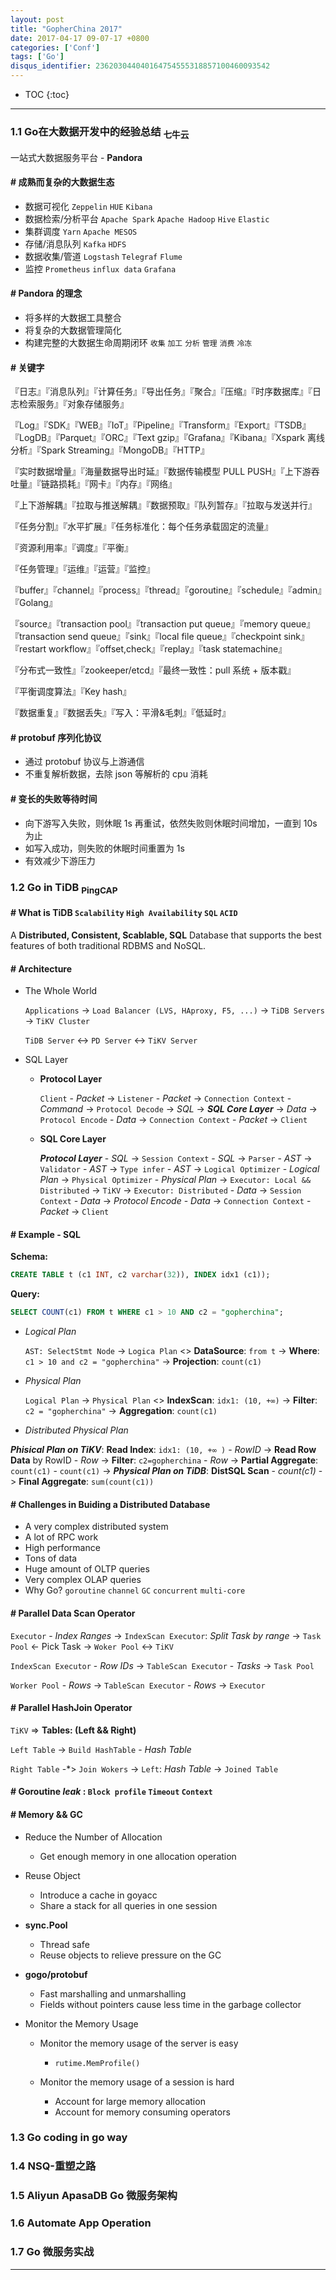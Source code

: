 ```yaml
---
layout: post
title: "GopherChina 2017"
date: 2017-04-17 09-07-17 +0800
categories: ['Conf']
tags: ['Go']
disqus_identifier: 236203044040164754555318857100460093542
---
```


* TOC
{:toc}

* * *

### 1.1 Go在大数据开发中的经验总结 <sub>七牛云</sub>

一站式大数据服务平台 - **Pandora**

#### \# 成熟而复杂的大数据生态

- 数据可视化        `Zeppelin` `HUE` `Kibana`
- 数据检索/分析平台 `Apache Spark` `Apache Hadoop` `Hive` `Elastic`
- 集群调度          `Yarn` `Apache MESOS`
- 存储/消息队列     `Kafka` `HDFS`
- 数据收集/管道     `Logstash` `Telegraf` `Flume`
- 监控              `Prometheus` `influx data` `Grafana`

#### \# Pandora 的理念

- 将多样的大数据工具整合
- 将复杂的大数据管理简化
- 构建完整的大数据生命周期闭环 `收集` `加工` `分析` `管理` `消费` `冷冻`

#### \# 关键字

『日志』『消息队列』『计算任务』『导出任务』『聚合』『压缩』『时序数据库』『日志检索服务』『对象存储服务』

『Log』『SDK』『WEB』『IoT』『Pipeline』『Transform』『Export』『TSDB』『LogDB』『Parquet』『ORC』『Text gzip』『Grafana』『Kibana』『Xspark 离线分析』『Spark Streaming』『MongoDB』『HTTP』

『实时数据增量』『海量数据导出时延』『数据传输模型 PULL PUSH』『上下游吞吐量』『链路损耗』『网卡』『内存』『网络』

『上下游解耦』『拉取与推送解耦』『数据预取』『队列暂存』『拉取与发送并行』

『任务分割』『水平扩展』『任务标准化：每个任务承载固定的流量』

『资源利用率』『调度』『平衡』

『任务管理』『运维』『运营』『监控』

『buffer』『channel』『process』『thread』『goroutine』『schedule』『admin』『Golang』

『source』『transaction pool』『transaction put queue』『memory queue』『transaction send queue』『sink』『local file queue』『checkpoint sink』『restart workflow』『offset,check』『replay』『task statemachine』

『分布式一致性』『zookeeper/etcd』『最终一致性：pull 系统 + 版本戳』

『平衡调度算法』『Key hash』

『数据重复』『数据丢失』『写入：平滑&毛刺』『低延时』

#### \# protobuf 序列化协议

- 通过 protobuf 协议与上游通信
- 不重复解析数据，去除 json 等解析的 cpu 消耗

#### \# 变长的失败等待时间

- 向下游写入失败，则休眠 1s 再重试，依然失败则休眠时间增加，一直到 10s 为止
- 如写入成功，则失败的休眠时间重置为 1s
- 有效减少下游压力


### 1.2 Go in TiDB <sub>PingCAP</sub>

#### \# What is TiDB `Scalability` `High Availability` `SQL` `ACID`

A **Distributed, Consistent, Scablable, SQL** Database that supports the best features of both traditional RDBMS and NoSQL.

#### \# Architecture

- The Whole World

    `Applications` -> `Load Balancer (LVS, HAproxy, F5, ...)` -> `TiDB Servers` -> `TiKV Cluster`

    `TiDB Server` <-> `PD Server` <-> `TiKV Server`

- SQL Layer

    - **Protocol Layer**

        `Client` - *Packet* -> `Listener` - *Packet* -> `Connection Context` - *Command* -> `Protocol Decode` -> *SQL* -> ***SQL Core Layer*** -> *Data* -> `Protocol Encode` - *Data* -> `Connection Context` - *Packet* -> `Client`

    - **SQL Core Layer**

        ***Protocol Layer*** - *SQL* -> `Session Context` - *SQL* -> `Parser` - *AST* -> `Validator` - *AST* -> `Type infer` - *AST* -> `Logical Optimizer` - *Logical Plan* -> `Physical Optimizer` - *Physical Plan* -> `Executor: Local && Distributed` -> `TiKV` -> `Executor: Distributed` - *Data* -> `Session Context` - *Data* -> *Protocol Encode* - *Data* -> `Connection Context` - *Packet* -> `Client`

#### \# Example - SQL

**Schema:**

```sql
CREATE TABLE t (c1 INT, c2 varchar(32)), INDEX idx1 (c1));
```

**Query:**

```sql
SELECT COUNT(c1) FROM t WHERE c1 > 10 AND c2 = "gopherchina";
```

- *Logical Plan*

    `AST: SelectStmt Node` -> `Logica Plan` <> **DataSource**: `from t` -> **Where**: `c1 > 10 and c2 = "gopherchina"` -> **Projection**: `count(c1)`

- *Physical Plan*

    `Logical Plan` -> `Physical Plan` <> **IndexScan**: `idx1: (10, +∞)` -> **Filter**: `c2 = "gopherchina"` -> **Aggregation**: `count(c1)`

- *Distributed Physical Plan*

***Phisical Plan on TiKV***: **Read Index**: `idx1: (10, +∞ )` - *RowID* -> **Read Row Data** by RowID - *Row* -> **Filter**: `c2=gopherchina` - *Row* -> **Partial Aggregate**: `count(c1)` - `count(c1)` -> ***Physical Plan on TiDB***: **DistSQL Scan** - *count(c1)* -> **Final Aggregate**: `sum(count(c1))`

#### \# Challenges in Buiding a Distributed Database

- A very complex distributed system
- A lot of RPC work
- High performance
- Tons of data
- Huge amount of OLTP queries
- Very complex OLAP queries
- Why Go? `goroutine` `channel` `GC` `concurrent` `multi-core`

#### \# Parallel Data Scan Operator

`Executor` - *Index Ranges* -> `IndexScan Executor`: *Split Task by range* -> `Task Pool` <- Pick Task -> `Woker Pool` <-> `TiKV`

`IndexScan Executor` - *Row IDs* -> `TableScan Executor` - *Tasks* -> `Task Pool`

`Worker Pool` - *Rows* -> `TableScan Executor` - *Rows* -> `Executor`

#### \# Parallel HashJoin Operator

`TiKV` => **Tables: (Left && Right)**

`Left Table` -> `Build HashTable` - *Hash Table*

`Right Table` -\*> `Join Wokers` -> `Left`: *Hash Table* -> `Joined Table`

#### \# Goroutine *leak* : `Block profile` `Timeout` `Context`

#### \# Memory && GC

- Reduce the Number of Allocation

    - Get enough memory in one allocation operation

- Reuse Object

    - Introduce a cache in goyacc
    - Share a stack for all queries in one session

- **sync.Pool**

    - Thread safe
    - Reuse objects to relieve pressure on the GC

- **gogo/protobuf**

    - Fast marshalling and unmarshalling
    - Fields without pointers cause less time in the garbage collector

- Monitor the Memory Usage

    - Monitor the memory usage of the server is easy

        - `rutime.MemProfile()`

    - Monitor the memory usage of a session is hard

        - Account for large memory allocation
        - Account for memory consuming operators

### 1.3 Go coding in go way

### 1.4 NSQ-重塑之路

### 1.5 Aliyun ApasaDB Go 微服务架构

### 1.6 Automate App Operation

### 1.7 Go 微服务实战

* * *

